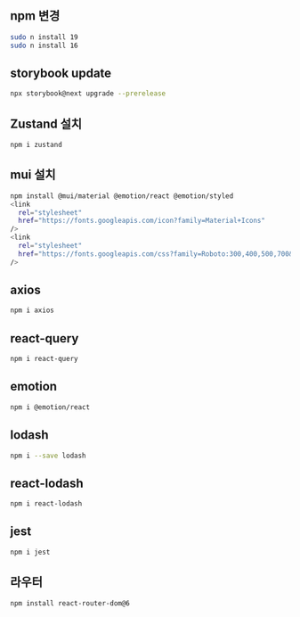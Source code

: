 ## npm 변경

```sh
sudo n install 19
sudo n install 16
```

## storybook update

```sh
npx storybook@next upgrade --prerelease
```

## Zustand 설치

```sh
npm i zustand
```

## mui 설치

```sh
npm install @mui/material @emotion/react @emotion/styled
<link
  rel="stylesheet"
  href="https://fonts.googleapis.com/icon?family=Material+Icons"
/>
<link
  rel="stylesheet"
  href="https://fonts.googleapis.com/css?family=Roboto:300,400,500,700&display=swap"
/>
```

## axios

```sh
npm i axios
```

## react-query

```sh
npm i react-query
```

## emotion

```sh
npm i @emotion/react
```

## lodash

```sh
npm i --save lodash
```

## react-lodash

```sh
npm i react-lodash
```

## jest

```sh
npm i jest
```

## 라우터

```sh
npm install react-router-dom@6

```
